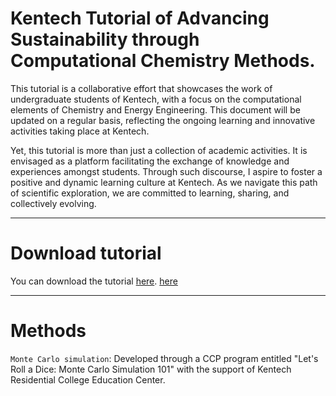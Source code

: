 # Kentech Tutorial of Advancing Sustainability through Computational Chemistry Methods.


This tutorial is a collaborative effort that showcases the work of undergraduate students of Kentech, with a focus on the computational elements of Chemistry and Energy Engineering. This document will be updated on a regular basis, reflecting the ongoing learning and innovative activities taking place at Kentech.


Yet, this tutorial is more than just a collection of academic activities. It is envisaged as a platform facilitating the exchange of knowledge and experiences amongst students. Through such discourse, I aspire to foster a positive and dynamic learning culture at Kentech. As we navigate this path of scientific exploration, we are committed to learning, sharing, and collectively evolving.

---
# Download tutorial
You can download the tutorial [here](https://sites.google.com/kentech.ac.kr/kimgroup/tutorial).
<a href="https://sites.google.com/kentech.ac.kr/kimgroup/tutorial" target="_blank">here</a>


---
# Methods
```Monte Carlo simulation```: Developed through a CCP program entitled "Let's Roll a Dice: Monte Carlo Simulation 101" with the support of Kentech Residential College Education Center.
